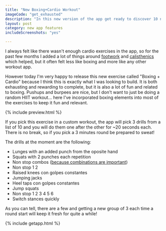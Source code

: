 ```yaml
---
title: "New Boxing+Cardio Workout"
imageCode: "get_exhausted"
description: "In this new version of the app get ready to discover 10 new drills that are both great for cardio and very relevant to boxing."
layout: post
category: new app features
includeScreenshots: "yes"

---
```


I always felt like there wasn't enough cardio exercises in the app, so for the past few months I added a lot of things around [footwork](/boxing-footwork-app/) and [calisthenics](/burpees-in-boxing/) which helped, but it often felt less like boxing and more like any other workout app.

However today I'm very happy to release this new exercise called "Boxing + Cardio" because I think this is exactly what I was looking to build. It is both exhausting and rewarding to complete, but it is also a lot of fun and related to boxing. Pushups and burpees are nice, but I don't want to just be doing a random HIIT workout... here I've incorporated boxing elements into most of the exercises to keep it fun and relevant.

{% include preview.html %}

If you pick this exercise in a custom workout, the app will pick 3 drills from a list of 10 and you will do them one after the other for ~20 seconds each. There is no break, so if you pick a 3 minutes round be prepared to sweat!

The drills at the moment are the following:

- Lunges with an added punch from the oposite hand
- Squats with 2 punches each repetition
- Non stop combos ([because combinations are important](/boxing-basic-combos/))
- Non stop 1 2
- Raised knees con golpes constantes
- Jumping jacks
- Heel taps con golpes constantes
- Jump squats
- Non stop 1 2 3 4 5 6
- Switch stances quickly

As you can tell, there are a few and getting a new group of 3 each time a round start will keep it fresh for quite a while!

{% include getapp.html %}